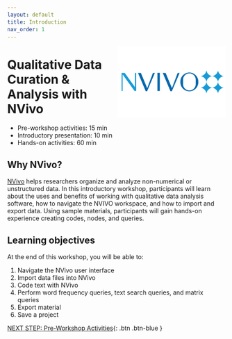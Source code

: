 ```yaml
---
layout: default
title: Introduction 
nav_order: 1
---
```

<img src="images\logo.png" alt="nvivo icon" style="float:right;width:250px;">

# Qualitative Data Curation & Analysis with NVivo

- Pre-workshop activities: 15 min 
- Introductory presentation: 10 min
- Hands-on activities: 60 min

## Why NVivo?

[NVivo](https://www.qsrinternational.com/nvivo-qualitative-data-analysis-software/home) helps researchers organize and analyze non-numerical or unstructured data. In this introductory workshop, participants will learn about the uses and benefits of working with qualitative data analysis software, how to navigate the NVIVO workspace, and how to import and export data. Using sample materials, participants will gain hands-on experience creating codes, nodes, and queries.  

## Learning objectives

At the end of this workshop, you will be able to:

1. Navigate the NVivo user interface
2. Import data files into NVivo
3. Code text with NVivo
4. Perform word frequency queries, text search queries, and matrix queries
5. Export material
6. Save a project
 
[NEXT STEP: Pre-Workshop Activities](pre-workshop.html){: .btn .btn-blue }
